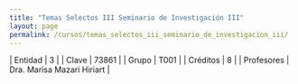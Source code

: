 ```yaml
---
title: "Temas Selectos III Seminario de Investigación III"
layout: page
permalink: /cursos/temas_selectos_iii_seminario_de_investigacion_iii/
---
```




| Entidad | 3 |
| Clave | 73861 |
| Grupo | T001 |
| Créditos | 8 |
| Profesores | Dra. Marisa Mazari Hiriart |
